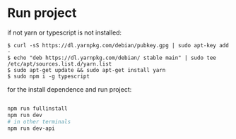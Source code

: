 # Run project

if not yarn or typescript is not installed:
```
$ curl -sS https://dl.yarnpkg.com/debian/pubkey.gpg | sudo apt-key add -
$ echo "deb https://dl.yarnpkg.com/debian/ stable main" | sudo tee /etc/apt/sources.list.d/yarn.list
$ sudo apt-get update && sudo apt-get install yarn
$ sudo npm i -g typescript
```

for the install dependence and run project:

```bash

npm run fullinstall
npm run dev
# in other terminals
npm run dev-api
```



